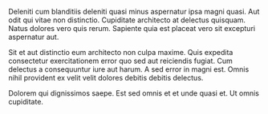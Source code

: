 Deleniti cum blanditiis deleniti quasi minus aspernatur ipsa magni quasi. Aut odit qui vitae non distinctio. Cupiditate architecto at delectus quisquam. Natus dolores vero quis rerum. Sapiente quia est placeat vero sit excepturi aspernatur aut.
 Sit et aut distinctio eum architecto non culpa maxime. Quis expedita consectetur exercitationem error quo sed aut reiciendis fugiat. Cum delectus a consequuntur iure aut harum. A sed error in magni est. Omnis nihil provident ex velit velit dolores debitis debitis delectus.
 Dolorem qui dignissimos saepe. Est sed omnis et et unde quasi et. Ut omnis cupiditate.